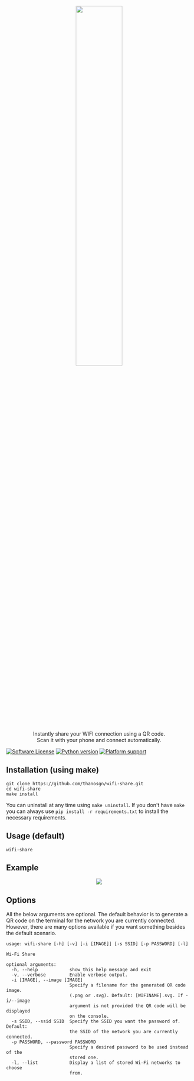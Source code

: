<p align="center">
    <img src="https://github.com/thanosgn/wifi-share/blob/master/logos/LOGOTYPE_H.svg" height="50%" width="50%">
    <p align="center">Instantly share your WIFI connection using a QR code. <br>
    Scan it with your phone and connect automatically.</p>
    <a href="/LICENSE"><img alt="Software License" src="https://img.shields.io/badge/license-MIT-brightgreen.svg"></a>
    <a href="/LICENSE"><img alt="Python version" src="https://img.shields.io/badge/python-2 %7C 3-blue.svg"></a>
    <a href="/LICENSE"><img alt="Platform support" src="https://img.shields.io/badge/platform-linux%20%7C%20windows-lightgrey.svg"></a>
</p>


## Installation (using make)
```
git clone https://github.com/thanosgn/wifi-share.git
cd wifi-share
make install
```
You can uninstall at any time using `make uninstall`.
If you don't have `make` you can always use `pip install -r requirements.txt` to install the necessary requirements.

## Usage (default)
```
wifi-share
```
## Example
<p align="center">
  <img src="https://thanosgn.github.io/assets/wifi-share-example.png">
</p>

## Options
All the below arguments are optional.
The default behavior is to generate a QR code on the terminal for the network you are currently connected.
However, there are many options available if you want something besides the default scenario.
```
usage: wifi-share [-h] [-v] [-i [IMAGE]] [-s SSID] [-p PASSWORD] [-l]

Wi-Fi Share

optional arguments:
  -h, --help            show this help message and exit
  -v, --verbose         Enable verbose output.
  -i [IMAGE], --image [IMAGE]
                        Specify a filename for the generated QR code image.
                        (.png or .svg). Default: [WIFINAME].svg. If -i/--image
                        argument is not provided the QR code will be displayed
                        on the console.
  -s SSID, --ssid SSID  Specify the SSID you want the password of. Default:
                        the SSID of the network you are currently connected.
  -p PASSWORD, --password PASSWORD
                        Specify a desired password to be used instead of the
                        stored one.
  -l, --list            Display a list of stored Wi-Fi networks to choose
                        from.
```

